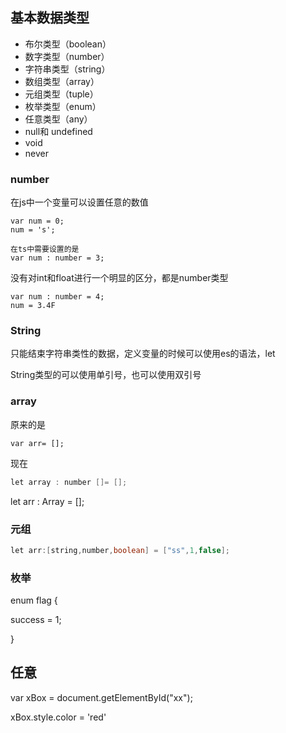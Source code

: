 ## 基本数据类型

- 布尔类型（boolean）
- 数字类型（number）
- 字符串类型（string）
- 数组类型（array）
- 元组类型（tuple）
- 枚举类型（enum）
- 任意类型（any）
- null和 undefined
- void 
- never

### number

在js中一个变量可以设置任意的数值

```
var num = 0;
num = 's';

在ts中需要设置的是
var num : number = 3;
```

没有对int和float进行一个明显的区分，都是number类型

```ty
var num : number = 4;
num = 3.4F
```



### String 

只能结束字符串类性的数据，定义变量的时候可以使用es的语法，let

String类型的可以使用单引号，也可以使用双引号

### array

原来的是

```jaga
var arr= [];
```

现在

```java
let array : number []= [];
```

let arr : Array<number> = [];

### 元组

```java
let arr:[string,number,boolean] = ["ss",1,false];
```

 ### 枚举

enum flag {

success = 1;

}



##  任意

var xBox = document.getElementById("xx");

xBox.style.color = 'red'



